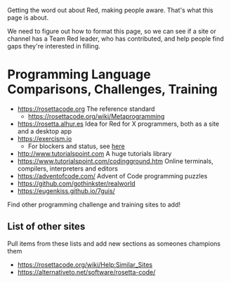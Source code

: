 Getting the word out about Red, making people aware. That's what this page is about.

We need to figure out how to format this page, so we can see if a site or channel has a Team Red leader, who has contributed, and help people find gaps they're interested in filling.

# Programming Language Comparisons, Challenges, Training

- https://rosettacode.org The reference standard
    - https://rosettacode.org/wiki/Metaprogramming
- https://rosetta.alhur.es Idea for Red for X programmers, both as a site and a desktop app
- https://exercism.io
  - For blockers and status, see [here](https://github.com/exercism/request-new-language-track/issues/45)
- http://www.tutorialspoint.com A huge tutorials library
- https://www.tutorialspoint.com/codingground.htm Online terminals, compilers, interpreters and editors
- https://adventofcode.com/ Advent of Code programming puzzles
- https://github.com/gothinkster/realworld
- https://eugenkiss.github.io/7guis/

Find other programming challenge and training sites to add!

## List of other sites

Pull items from these lists and add new sections as someones champions them 

- https://rosettacode.org/wiki/Help:Similar_Sites 
- https://alternativeto.net/software/rosetta-code/
